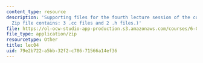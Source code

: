 ```yaml
---
content_type: resource
description: 'Supporting files for the fourth lecture session of the course. (This
  Zip file contains: 3 .cc files and 2 .h files.)'
file: https://ol-ocw-studio-app-production.s3.amazonaws.com/courses/6-088-introduction-to-c-memory-management-and-c-object-oriented-programming-january-iap-2010/79e2b722a5bb32f2c78671566a14ef36_lec04.zip
file_type: application/zip
resourcetype: Other
title: lec04
uid: 79e2b722-a5bb-32f2-c786-71566a14ef36
---
```

